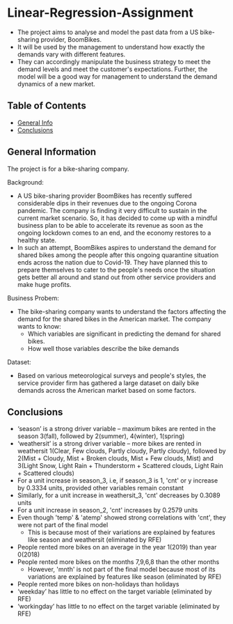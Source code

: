 # Linear-Regression-Assignment
- The project aims to analyse and model the past data from a US bike-sharing provider, BoomBikes. 
- It will be used by the management to understand how exactly the demands vary with different features. 
- They can accordingly manipulate the business strategy to meet the demand levels and meet the customer's expectations. Further, the model will be a good way for management to understand the demand dynamics of a new market. 

## Table of Contents
* [General Info](#general-information)
* [Conclusions](#conclusions)

## General Information
The project is for a bike-sharing company.

Background: <br>
- A US bike-sharing provider BoomBikes has recently suffered considerable dips in their revenues due to the ongoing Corona pandemic. The company is finding it very difficult to sustain in the current market scenario. So, it has decided to come up with a mindful business plan to be able to accelerate its revenue as soon as the ongoing lockdown comes to an end, and the economy restores to a healthy state. 
- In such an attempt, BoomBikes aspires to understand the demand for shared bikes among the people after this ongoing quarantine situation ends across the nation due to Covid-19. They have planned this to prepare themselves to cater to the people's needs once the situation gets better all around and stand out from other service providers and make huge profits.

Business Probem: <br>
- The bike-sharing company wants to understand the factors affecting the demand for the shared bikes in the American market. The company wants to know:
    - Which variables are significant in predicting the demand for shared bikes.
    - How well those variables describe the bike demands

Dataset: <br>
- Based on various meteorological surveys and people's styles, the service provider firm has gathered a large dataset on daily bike demands across the American market based on some factors. 

## Conclusions
- ‘season’ is a strong driver variable 
    – maximum bikes are rented in the season 3(fall), followed by 2(summer), 4(winter), 1(spring)
- ‘weathersit’ is a strong driver variable 
    – more bikes are rented in weathersit 1(Clear, Few clouds, Partly cloudy, Partly cloudy), followed by 2(Mist + Cloudy, Mist + Broken clouds, Mist + Few clouds, Mist) and 3(Light Snow, Light Rain + Thunderstorm + Scattered clouds, Light Rain + Scattered clouds)
- For a unit increase in season_3, i.e, if season_3 is 1, 'cnt' or y increase by 0.3334 units, provided other variables remain constant
- Similarly, for a unit increase in weathersit_3, 'cnt' decreases by 0.3089 units
- For a unit increase in season_2, 'cnt' increases by 0.2579 units
- Even though 'temp' & 'atemp' showed strong correlations with 'cnt', they were not part of the final model
    - This is because most of their variations are explained by features like season and weathersit (eliminated by RFE)
- People rented more bikes on an average in the year 1(2019) than year 0(2018)
- People rented more bikes on the months 7,9,6,8 than the other months
    - However, 'mnth' is not part of the final model because most of its variations are explained by features like season (eliminated by RFE)
- People rented more bikes on non-holidays than holidays
- ‘weekday’ has little to no effect on the target variable (eliminated by RFE)
- ‘workingday’ has little to no effect on the target variable (eliminated by RFE)
